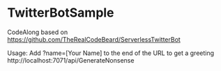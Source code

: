# TwitterBotSample
CodeAlong based on https://github.com/TheRealCodeBeard/ServerlessTwitterBot

Usage:
Add ?name=[Your Name] to the end of the URL to get a greeting
http://localhost:7071/api/GenerateNonsense


